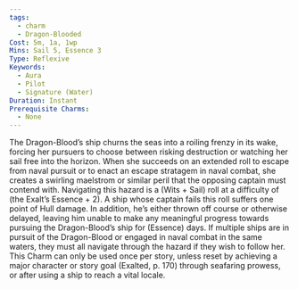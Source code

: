 ```yaml
---
tags:
  - charm
  - Dragon-Blooded
Cost: 5m, 1a, 1wp
Mins: Sail 5, Essence 3
Type: Reflexive
Keywords:
  - Aura
  - Pilot
  - Signature (Water)
Duration: Instant
Prerequisite Charms:
  - None
---
```

The Dragon-Blood’s ship churns the seas into a roiling frenzy in its wake, forcing her pursuers to choose between risking destruction or watching her sail free into the horizon. When she succeeds on an extended roll to escape from naval pursuit or to enact an escape stratagem in naval combat, she creates a swirling maelstrom or similar peril that the opposing captain must contend with. Navigating this hazard is a (Wits + Sail) roll at a difficulty of (the Exalt’s Essence + 2). A ship whose captain fails this roll suffers one point of Hull damage. In addition, he’s either thrown off course or otherwise delayed, leaving him unable to make any meaningful progress towards pursuing the Dragon-Blood’s ship for (Essence) days. If multiple ships are in pursuit of the Dragon-Blood or engaged in naval combat in the same waters, they must all navigate through the hazard if they wish to follow her. This Charm can only be used once per story, unless reset by achieving a major character or story goal (Exalted, p. 170) through seafaring prowess, or after using a ship to reach a vital locale.